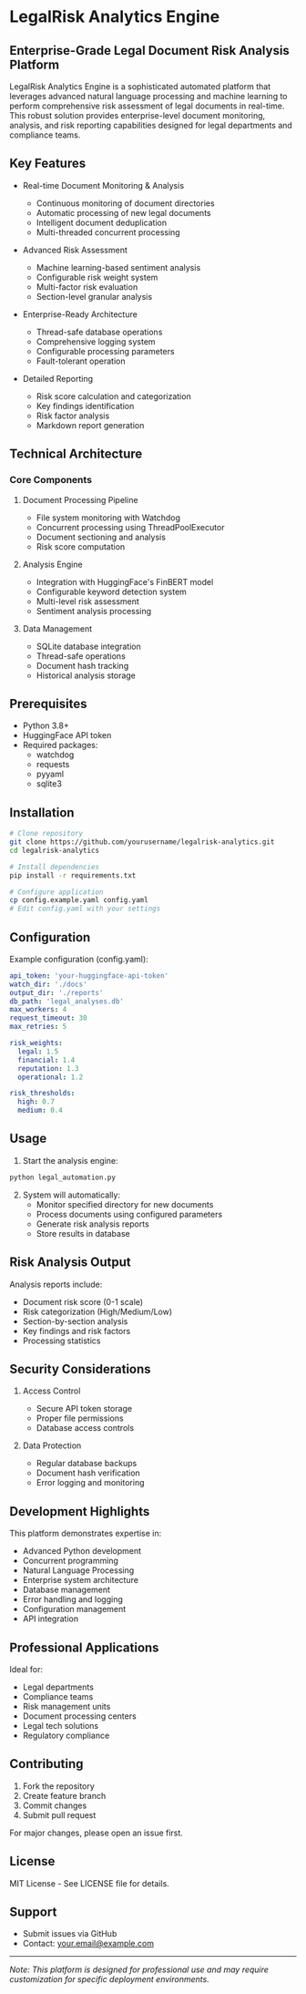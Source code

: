 # LegalRisk Analytics Engine

## Enterprise-Grade Legal Document Risk Analysis Platform

LegalRisk Analytics Engine is a sophisticated automated platform that leverages advanced natural language processing and machine learning to perform comprehensive risk assessment of legal documents in real-time. This robust solution provides enterprise-level document monitoring, analysis, and risk reporting capabilities designed for legal departments and compliance teams.

## Key Features

- Real-time Document Monitoring & Analysis
  - Continuous monitoring of document directories
  - Automatic processing of new legal documents
  - Intelligent document deduplication
  - Multi-threaded concurrent processing

- Advanced Risk Assessment
  - Machine learning-based sentiment analysis
  - Configurable risk weight system
  - Multi-factor risk evaluation
  - Section-level granular analysis

- Enterprise-Ready Architecture
  - Thread-safe database operations
  - Comprehensive logging system
  - Configurable processing parameters
  - Fault-tolerant operation

- Detailed Reporting
  - Risk score calculation and categorization
  - Key findings identification
  - Risk factor analysis
  - Markdown report generation

## Technical Architecture

### Core Components

1. Document Processing Pipeline
   - File system monitoring with Watchdog
   - Concurrent processing using ThreadPoolExecutor
   - Document sectioning and analysis
   - Risk score computation

2. Analysis Engine
   - Integration with HuggingFace's FinBERT model
   - Configurable keyword detection system
   - Multi-level risk assessment
   - Sentiment analysis processing

3. Data Management
   - SQLite database integration
   - Thread-safe operations
   - Document hash tracking
   - Historical analysis storage

## Prerequisites

- Python 3.8+
- HuggingFace API token
- Required packages:
  - watchdog
  - requests
  - pyyaml
  - sqlite3

## Installation

```bash
# Clone repository
git clone https://github.com/yourusername/legalrisk-analytics.git
cd legalrisk-analytics

# Install dependencies
pip install -r requirements.txt

# Configure application
cp config.example.yaml config.yaml
# Edit config.yaml with your settings
```

## Configuration

Example configuration (config.yaml):
```yaml
api_token: 'your-huggingface-api-token'
watch_dir: './docs'
output_dir: './reports'
db_path: 'legal_analyses.db'
max_workers: 4
request_timeout: 30
max_retries: 5

risk_weights:
  legal: 1.5
  financial: 1.4
  reputation: 1.3
  operational: 1.2

risk_thresholds:
  high: 0.7
  medium: 0.4
```

## Usage

1. Start the analysis engine:
```bash
python legal_automation.py
```

2. System will automatically:
   - Monitor specified directory for new documents
   - Process documents using configured parameters
   - Generate risk analysis reports
   - Store results in database

## Risk Analysis Output

Analysis reports include:
- Document risk score (0-1 scale)
- Risk categorization (High/Medium/Low)
- Section-by-section analysis
- Key findings and risk factors
- Processing statistics

## Security Considerations

1. Access Control
   - Secure API token storage
   - Proper file permissions
   - Database access controls

2. Data Protection
   - Regular database backups
   - Document hash verification
   - Error logging and monitoring

## Development Highlights

This platform demonstrates expertise in:
- Advanced Python development
- Concurrent programming
- Natural Language Processing
- Enterprise system architecture
- Database management
- Error handling and logging
- Configuration management
- API integration

## Professional Applications

Ideal for:
- Legal departments
- Compliance teams
- Risk management units
- Document processing centers
- Legal tech solutions
- Regulatory compliance

## Contributing

1. Fork the repository
2. Create feature branch
3. Commit changes
4. Submit pull request

For major changes, please open an issue first.

## License

MIT License - See LICENSE file for details.

## Support

- Submit issues via GitHub
- Contact: your.email@example.com

---

*Note: This platform is designed for professional use and may require customization for specific deployment environments.*
